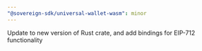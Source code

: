 ```yaml
---
"@sovereign-sdk/universal-wallet-wasm": minor
---
```


Update to new version of Rust crate, and add bindings for EIP-712 functionality
